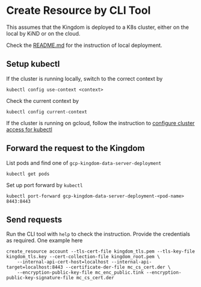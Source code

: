 # Create Resource by CLI Tool

This assumes that the Kingdom is deployed to a K8s cluster, either on the local by KiND or on the cloud.

Check the [README.md](../../../../../../../k8s/local/README.md) for the instruction of local deployment.

## Setup kubectl
If the cluster is running locally, switch to the correct context by
```shell
kubectl config use-context <context>
```
Check the current context by
```shell
kubectl config current-context
```
If the cluster is running on gcloud, follow the instruction to [configure cluster access for kubectl](https://cloud.google.com/kubernetes-engine/docs/how-to/cluster-access-for-kubectl)

## Forward the request to the Kingdom
List pods and find one of `gcp-kingdom-data-server-deployment`
```shell
kubectl get pods
```
Set up port forward by `kubectl`
```shell
kubectl port-forward gcp-kingdom-data-server-deployment-<pod-name> 8443:8443
```

## Send requests
Run the CLI tool with `help` to check the instruction. Provide the credentials as required. One example here
```shell
create_resource account --tls-cert-file kingdom_tls.pem --tls-key-file kingdom_tls.key --cert-collection-file kingdom_root.pem \ 
    --internal-api-cert-host=localhost --internal-api-target=localhost:8443 --certificate-der-file mc_cs_cert.der \
    --encryption-public-key-file mc_enc_public.tink --encryption-public-key-signature-file mc_cs_cert.der
```
